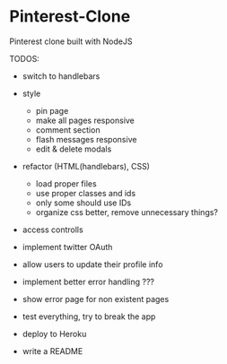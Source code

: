 # Pinterest-Clone
Pinterest clone built with NodeJS

TODOS:

- switch to handlebars

- style
  - pin page
  - make all pages responsive
  - comment section
  - flash messages responsive
  - edit & delete modals

- refactor (HTML(handlebars), CSS)
  - load proper files
  - use proper classes and ids
  - only some should use IDs
  - organize css better, remove unnecessary things?

- access controlls

- implement twitter OAuth
- allow users to update their profile info

- implement better error handling ???
- show error page for non existent pages

- test everything, try to break the app
- deploy to Heroku

- write a README
